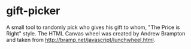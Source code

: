 gift-picker
===========

A small tool to randomly pick who gives his gift to whom, "The Price is Right" style.
The HTML Canvas wheel was created by Andrew Brampton and taken from http://bramp.net/javascript/lunchwheel.html.